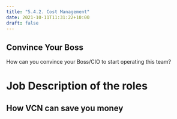 ```yaml
---
title: "5.4.2. Cost Management"
date: 2021-10-11T11:31:22+10:00
draft: false
---
```


## Convince Your Boss
How can you convince your Boss/CIO to start operating this team?

# Job Description of the roles


## How VCN can save you money